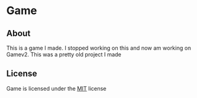 # Game
## About
This is a game I made. I stopped working on this and now am working on Gamev2. This was a pretty old project I made
## License
Game is licensed under the [MIT](https://opensource.org/licenses/MIT) license
